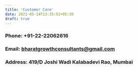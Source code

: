 ```yaml
---
title: 'Customer Care'
date: 2021-05-14T13:35:51+05:30
draft: true
---
```


### Phone: +91-22-22062616

### Email: bharatgrowthconsultants@gmail.com

### Address: 419/D Joshi Wadi Kalabadevi Rao, Mumbai
